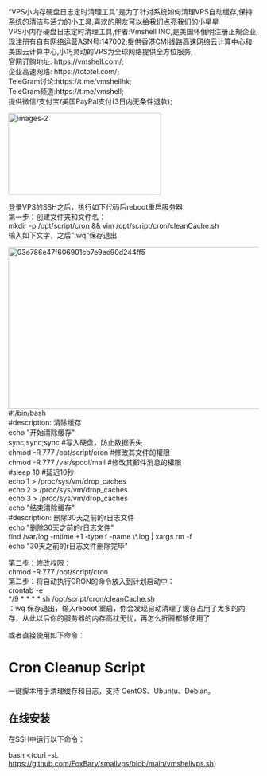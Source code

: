 <p>“VPS小内存硬盘日志定时清理工具”是为了针对系统如何清理VPS自动缓存,保持系统的清洁与活力的小工具,喜欢的朋友可以给我们点亮我们的小星星<br />
VPS小内存硬盘日志定时清理工具,作者:Vmshell INC,是美国怀俄明注册正规企业,现注册有自有网络运营ASN号:147002;提供香港CMI线路高速网络云计算中心和美国云计算中心,小巧灵动的VPS为全球网络提供全方位服务,<br />
官网订购地址: https://vmshell.com/;<br />
企业高速网络: https://tototel.com/;<br />
TeleGram讨论:https://t.me/vmshellhk;<br />
TeleGram频道:https://t.me/vmshell;<br />
提供微信/支付宝/美国PayPal支付(3日内无条件退款);</p>
<p><img class="alignnone size-full wp-image-43181" title="images-2" src="https://linuxword.com/wp-content/uploads/2025/03/images-2.jpg" alt="images-2" width="307" height="164" /></p>
<p>登录VPS的SSH之后，执行如下代码后reboot重启服务器<br />
第一步：创建文件夹和文件名：<br />
mkdir -p /opt/script/cron &amp;&amp; vim /opt/script/cron/cleanCache.sh<br />
输入如下文字，之后":wq"保存退出</p>
<p><img class="alignnone size-full wp-image-43182" title="03e786e47f606901cb7e9ec90d244ff5" src="https://linuxword.com/wp-content/uploads/2025/03/03e786e47f606901cb7e9ec90d244ff5.png" alt="03e786e47f606901cb7e9ec90d244ff5" width="605" height="325" /><br />
#!/bin/bash<br />
#description: 清除缓存<br />
echo "开始清除缓存"<br />
sync;sync;sync #写入硬盘，防止数据丢失<br />
chmod -R 777 /opt/script/cron #修改其文件的權限<br />
chmod -R 777 /var/spool/mail #修改其郵件消息的權限<br />
#sleep 10 #延迟10秒<br />
echo 1 &gt; /proc/sys/vm/drop_caches<br />
echo 2 &gt; /proc/sys/vm/drop_caches<br />
echo 3 &gt; /proc/sys/vm/drop_caches<br />
echo "结束清除缓存"<br />
#description: 删除30天之前的r日志文件<br />
echo "删除30天之前的r日志文件"<br />
find /var/log -mtime +1 -type f -name \*.log | xargs rm -f<br />
echo "30天之前的r日志文件删除完毕"</p>
<p>第二步：修改权限：<br />
chmod -R 777 /opt/script/cron<br />
第二步：将自动执行CRON的命令放入到计划启动中：<br />
crontab -e<br />
*/9 * * * * sh /opt/script/cron/cleanCache.sh<br />
：wq 保存退出，输入reboot 重启，你会发现自动清理了缓存占用了太多的内存，从此以后你的服务器的内存高枕无忧，再怎么折腾都够使用了</p>


或者直接使用如下命令：
# Cron Cleanup Script
一键脚本用于清理缓存和日志，支持 CentOS、Ubuntu、Debian。

## 在线安装
在SSH中运行以下命令：

bash <(curl -sL https://github.com/FoxBary/smallvps/blob/main/vmshellvps.sh)
